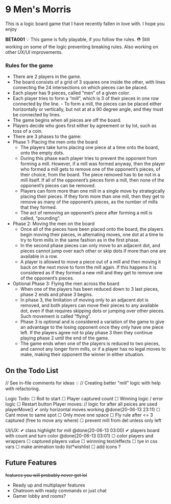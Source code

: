 # 9 Men's Morris

This is a logic board game that I have recently fallen in love with. I hope you enjoy

**BETA001** 💡 This game is fully playable, if you follow the rules. ⛑ Still working on some of the logic preventing breaking rules. Also working on other UX/UI improvements.

### Rules for the game

- There are 2 players in the game.
- The board consists of a grid of 3 squares one inside the other, with lines connecting the 24 intersections on which pieces can be placed.
- Each player has 9 pieces, called “men” of a given color.
- Each player tries to form a “mill”, which is 3 of their pieces in one row connected by the line. - To form a mill, the pieces can be placed either horizontally or vertically, but not at at a 90 degree angle, and they must be connected by lines.
- The game begins when all pieces are off the board.
- Players decide who goes first either by agreement or by lot, such as toss of a coin.
- There are 3 phases to the game:
- Phase 1: Placing the men onto the board
  - The players take turns placing one piece at a time onto the board, onto the empty dots.
  - During this phase each player tries to prevent the opponent from forming a mill. However, if a mill was formed anyway, then the player who formed a mill gets to remove one of the opponent’s pieces, of their choice, from the board. The piece removed has to be not in a mill itself. If all of the opponent’s pieces form a mill, then none of the opponent’s pieces can be removed.
  - Players can form more than one mill in a single move by strategically placing their pieces. If they form more than one mill, then they get to remove as many of the opponent’s pieces, as the number of mills that they formed.
  - The act of removing an opponent’s piece after forming a mill is called, “pounding”.
- Phase 2: Moving the men on the board
  - Once all of the pieces have been placed onto the board, the players begin moving their pieces, in alternating moves, one dot at a time to try to form mills in the same fashion as in the first phase.
  - In the second phase pieces can only move to an adjacent dot, and pieces cannot jump over each other or skip dots if more than one are available in a row.
  - A player is allowed to move a piece out of a mill and then moving it back on the next move to form the mill again. If this happens it is considered as if they formed a new mill and they get to remove one of the opponent’s pieces.
- Optional Phase 3: Flying the men across the board
  - When one of the players has been reduced down to 3 last pieces, phase 2 ends and phase 3 begins.
  - In phase 3, the limitation of moving only to an adjacent dot is removed, and both players can move their pieces to any available dot, even if that requires skipping dots or jumping over other pieces. Such movement is called “flying”.
  - Phase 3 is optional and is considered a variation of the game to give an advantage to the losing opponent once they only have one piece left. If the players agree not to play phase 3 then they continue playing phase 2 until the end of the game.
  - The game ends when one of the players is reduced to two pieces, and cannot any longer form mills, or if a player has no legal moves to make, making their opponent the winner in either situation.

## On the Todo List

// See in-file comments for ideas 💡
// Creating better "mill" logic with help with refactoring.

Logic Todo:
☐ Roll to start
☐ Player captured count
☐ Winning logic / error logic
☐ Restart button
Player moves:
// logic for after all peices are used playerMove()
✔ only horizontal moves working @done(20-06-13 23:11)
☐ Cant move to same spot
☐ Only move one space
☐ Fly rule after <= 3 captured (free to move any where)
☐ prevent mill from del unless only left

UI/UX:
✔ class highlight for mill @done(20-06-13 03:00)
✔ players board with count and turn color @done(20-06-13 03:01)
☐ color players and wrappers
☐ captured players value
☐ winnning text/effects
☐ tye in css vars
☐ make animation todo list\*wishlist
☐ add icons ?

## Future Features

~~features you will probably never get lol~~

- Ready up and multiplayer features
- Chatroom with ready commands or just chat
- Gamer lobby and rooms?
